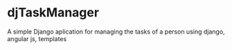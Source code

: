 # djTaskManager
A simple Django aplication for managing the tasks of a person using django, angular js, templates
